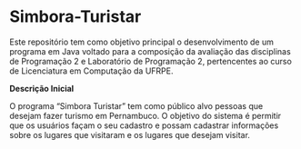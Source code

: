 # Simbora-Turistar
Este repositório tem como objetivo principal o desenvolvimento de um programa em Java voltado para a composição da avaliação das disciplinas de Programação 2 e Laboratório de Programação 2, pertencentes ao curso de Licenciatura em Computação da UFRPE.

**Descrição Inicial**

O programa “Simbora Turistar” tem como público alvo pessoas que desejam fazer turismo em Pernambuco. O objetivo do sistema é permitir que os usuários façam o seu cadastro e possam cadastrar informações sobre os lugares que visitaram e os lugares que desejam visitar. 
